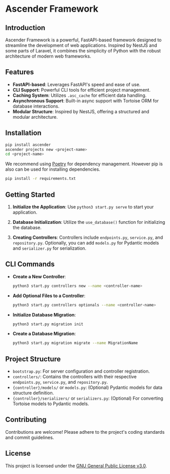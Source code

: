 # Ascender Framework

## Introduction

Ascender Framework is a powerful, FastAPI-based framework designed to streamline the development of web applications. Inspired by NestJS and some parts of Laravel, it combines the simplicity of Python with the robust architecture of modern web frameworks.

## Features

- **FastAPI-based**: Leverages FastAPI's speed and ease of use.
- **CLI Support**: Powerful CLI tools for efficient project management.
- **Caching System**: Utilizes `.asc_cache` for efficient data handling.
- **Asynchronous Support**: Built-in async support with Tortoise ORM for database interactions.
- **Modular Structure**: Inspired by NestJS, offering a structured and modular architecture.

## Installation

```bash
pip install ascender
ascender projects new <project-name>
cd <project-name>
```

We recommend using [Poetry](https://python-poetry.org/) for dependency management. 
However pip is also can be used for installing dependencies.

```bash
pip install -r requirements.txt
```

## Getting Started

1. **Initialize the Application**:
   Use `python3 start.py serve` to start your application.

2. **Database Initialization**:
   Utilize the `use_database()` function for initializing the database.

3. **Creating Controllers**:
   Controllers include `endpoints.py`, `service.py`, and `repository.py`. Optionally, you can add `models.py` for Pydantic models and `serializer.py` for serialization.

## CLI Commands

- **Create a New Controller**:
  ```bash
  python3 start.py controllers new --name <controller-name>
  ```

- **Add Optional Files to a Controller**:
  ```bash
  python3 start.py controllers optionals --name <controller-name>
  ```

- **Initialize Database Migration**:
  ```bash
  python3 start.py migration init
  ```

- **Create a Database Migration**:
  ```bash
  python3 start.py migration migrate --name MigrationName
  ```

## Project Structure

- `bootstrap.py`: For server configuration and controller registration.
- `controllers/`: Contains the controllers with their respective `endpoints.py`, `service.py`, and `repository.py`.
- `{controller}/models/` or `models.py`: (Optional) Pydantic models for data structure definition.
- `{controller}/serializers/` or `serializers.py`: (Optional) For converting Tortoise models to Pydantic models.

## Contributing

Contributions are welcome! Please adhere to the project's coding standards and commit guidelines.

## License

This project is licensed under the [GNU General Public License v3.0](LICENSE).